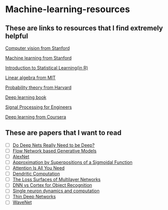 # Machine-learning-resources

## These are links to resources that I find extremely helpful

[Computer vision from Stanford](http://cs231n.stanford.edu/2016/)

[Machine learning from Stanford](https://www.youtube.com/watch?v=jGwO_UgTS7I)

[Introduction to Statistical Learning(in R)](https://hastie.su.domains/ISLR2/ISLRv2_website.pdf)

[Linear algebra from MIT](https://web.mit.edu/18.06/www/videos.shtml)

[Probability theory from Harvard](https://www.youtube.com/watch?v=KbB0FjPg0mw)

[Deep learning book](https://www.deeplearningbook.org/)

[Signal Processing for Engineers](https://www.dspguide.com/pdfbook.htm)

[Deep learning from Coursera](https://www.coursera.org/specializations/deep-learning)

## These are papers that I want to read

- [ ] [Do Deep Nets Really Need to be Deep?](https://arxiv.org/abs/1312.6184)
- [ ] [Flow Network based Generative Models](https://arxiv.org/abs/2106.04399)
- [ ] [AlexNet](https://papers.nips.cc/paper/2012/hash/c399862d3b9d6b76c8436e924a68c45b-Abstract.html)
- [ ] [Approximation by Superpositions of a Sigmoidal Function](https://web.njit.edu/~usman/courses/cs675_fall18/10.1.1.441.7873.pdf)
- [ ] [Attention Is All You Need](https://arxiv.org/abs/1706.03762)
- [ ] [Dendritic Computation](https://neurophysics.ucsd.edu/courses/physics_171/annurev.neuro.28.061604.135703.pdf)
- [ ] [The Loss Surfaces of Multilayer Networks](https://arxiv.org/abs/1412.0233)
- [ ] [DNN vs Cortex for Object Recognition](https://journals.plos.org/ploscompbiol/article?id=10.1371/journal.pcbi.1003963)
- [ ] [Single neuron dynamics and computation](https://www.sciencedirect.com/science/article/abs/pii/S0959438814000130)
- [ ] [Thin Deep Networks](https://arxiv.org/abs/1412.6550)
- [ ] [WaveNet](https://arxiv.org/pdf/1609.03499.pdf)
